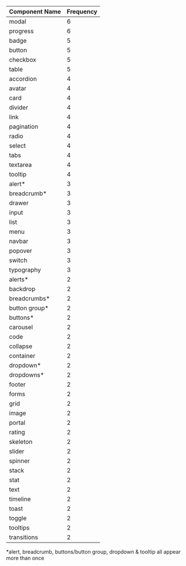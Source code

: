 | Component Name | Frequency |
| ---- | ---- |
| modal	| 6 |
| progress	| 6 |
| badge	| 5 |
| button	| 5 |
| checkbox	| 5 |
| table	| 5 |
| accordion	| 4 |
| avatar	| 4 |
| card	| 4 |
| divider	| 4 |
| link	| 4 |
| pagination	| 4 |
| radio	| 4 |
| select	| 4 |
| tabs	| 4 |
| textarea	| 4 |
| tooltip	| 4 |
| alert*	| 3 |
| breadcrumb*	| 3 |
| drawer	| 3 |
| input	| 3 |
| list	| 3 |
| menu	| 3 |
| navbar	| 3 |
| popover	| 3 |
| switch	| 3 |
| typography	| 3 |
| alerts*	| 2 |
| backdrop	| 2 |
| breadcrumbs*	| 2 |
| button group*	| 2 |
| buttons*	| 2 |
| carousel	| 2 |
| code	| 2 |
| collapse	| 2 |
| container	| 2 |
| dropdown*	| 2 |
| dropdowns*	| 2 |
| footer	| 2 |
| forms	| 2 |
| grid	| 2 |
| image	| 2 |
| portal	| 2 |
| rating	| 2 |
| skeleton	| 2 |
| slider	| 2 |
| spinner	| 2 |
| stack	| 2 |
| stat	| 2 |
| text	| 2 |
| timeline	| 2 |
| toast	| 2 |
| toggle	| 2 |
| tooltips	| 2 |
| transitions	| 2  |

*alert, breadcrumb, buttons/button group, dropdown & tooltip all appear more than once